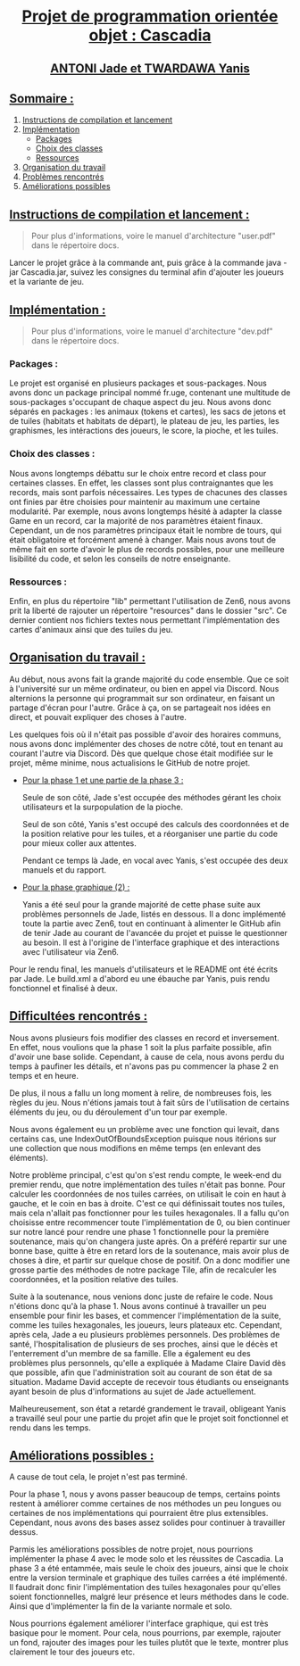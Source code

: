 <div style="text-align:center; text-decoration: underline;"> 
<h1> Projet de programmation orientée objet : Cascadia</h1>
<h2> ANTONI Jade et TWARDAWA Yanis</h2>
</div>

## <u>Sommaire :</u>

1. [Instructions de compilation et lancement](#instructions-de-compilation-et-lancement)
2. [Implémentation](#implémentation)
    - [Packages](#packages)
    - [Choix des classes](#choix-des-classes)
    - [Ressources](#ressources)
3. [Organisation du travail](#organisation-du-travail)
4. [Problèmes rencontrés](#problèmes-rencontrés)
5. [Améliorations possibles](#améliorations-possibles)

## <u>Instructions de compilation et lancement :</u>
> Pour plus d'informations, voire le manuel d'architecture "user.pdf" dans le répertoire docs.

Lancer le projet grâce à la commande ant, puis grâce à la commande java -jar Cascadia.jar, suivez les consignes du terminal afin d'ajouter les joueurs et la variante de jeu.

## <u>Implémentation :</u>
> Pour plus d'informations, voire le manuel d'architecture "dev.pdf" dans le répertoire docs.

### Packages :
Le projet est organisé en plusieurs packages et sous-packages.
Nous avons donc un package principal nommé fr.uge, contenant une multitude de sous-packages s'occupant de chaque aspect du jeu.
Nous avons donc séparés en packages : les animaux (tokens et cartes), les sacs de jetons et de tuiles (habitats et habitats de départ), le plateau de jeu, les parties, les graphismes, les intéractions des joueurs, le score, la pioche, et les tuiles.

### Choix des classes :
Nous avons longtemps débattu sur le choix entre record et class pour certaines classes.
En effet, les classes sont plus contraignantes que les records, mais sont parfois nécessaires.
Les types de chacunes des classes ont finies par être choisies pour maintenir au maximum une certaine modularité.
Par exemple, nous avons longtemps hésité à adapter la classe Game en un record, car la majorité de nos paramètres étaient finaux.
Cependant, un de nos paramètres principaux était le nombre de tours, qui était obligatoire et forcément amené à changer.
Mais nous avons tout de même fait en sorte d'avoir le plus de records possibles, pour une meilleure lisibilité du code, et selon les conseils de notre enseignante.

### Ressources :
Enfin, en plus du répertoire "lib" permettant l'utilisation de Zen6, nous avons prit la liberté de rajouter un répertoire "resources" dans le dossier "src".
Ce dernier contient nos fichiers textes nous permettant l'implémentation des cartes d'animaux ainsi que des tuiles du jeu.

## <u>Organisation du travail :</u>
Au début, nous avons fait la grande majorité du code ensemble. Que ce soit à l'université sur un même ordinateur, ou bien en appel via Discord.
Nous alternions la personne qui programmait sur son ordinateur, en faisant un partage d'écran pour l'autre. 
Grâce à ça, on se partageait nos idées en direct, et pouvait expliquer des choses à l'autre.

Les quelques fois où il n'était pas possible d'avoir des horaires communs, nous avons donc implémenter des choses de notre côté, tout en tenant au courant l'autre via Discord.
Dès que quelque chose était modifiée sur le projet, même minime, nous actualisions le GitHub de notre projet.

* <u>Pour la phase 1 et une partie de la phase 3 :</u>

    Seule de son côté, Jade s'est occupée des méthodes gérant les choix utilisateurs et la surpopulation de la pioche.

    Seul de son côté, Yanis s'est occupé des calculs des coordonnées et de la position relative pour les tuiles, et a réorganiser une partie du code pour mieux coller aux attentes. 
    
    Pendant ce temps là Jade, en vocal avec Yanis, s'est occupée des deux manuels et du rapport.

* <u>Pour la phase graphique (2) :</u>

    Yanis a été seul pour la grande majorité de cette phase suite aux problèmes personnels de Jade, listés en dessous.
    Il a donc implémenté toute la partie avec Zen6, tout en continuant à alimenter le GitHub afin de tenir Jade au courant de l'avancée du projet et puisse le questionner au besoin.
    Il est à l'origine de l'interface graphique et des interactions avec l'utilisateur via Zen6.

Pour le rendu final, les manuels d'utilisateurs et le README ont été écrits par Jade. 
Le build.xml a d'abord eu une ébauche par Yanis, puis rendu fonctionnel et finalisé à deux.

## <u>Difficultées rencontrés :</u>
Nous avons plusieurs fois modifier des classes en record et inversement. 
En effet, nous voulions que la phase 1 soit la plus parfaite possible, afin d'avoir une base solide.
Cependant, à cause de cela, nous avons perdu du temps à paufiner les détails, et n'avons pas pu commencer la phase 2 en temps et en heure.

De plus, il nous a fallu un long moment à relire, de nombreuses fois, les règles du jeu. Nous n'étions jamais tout à fait sûrs de l'utilisation de certains éléments du jeu, ou du déroulement d'un tour par exemple.

Nous avons également eu un problème avec une fonction qui levait, dans certains cas, une IndexOutOfBoundsException puisque nous itérions sur une collection que nous modifions en même temps (en enlevant des éléments).

Notre problème principal, c'est qu'on s'est rendu compte, le week-end du premier rendu, que notre implémentation des tuiles n'était pas bonne.
Pour calculer les coordonnées de nos tuiles carrées, on utilisait le coin en haut à gauche, et le coin en bas à droite.
C'est ce qui définissait toutes nos tuiles, mais cela n'allait pas fonctionner pour les tuiles hexagonales.
Il a fallu qu'on choisisse entre recommencer toute l'implémentation de 0, ou bien continuer sur notre lancé pour rendre une phase 1 fonctionnelle pour la première soutenance, mais qu'on changera juste après.
On a préféré repartir sur une bonne base, quitte à être en retard lors de la soutenance, mais avoir plus de choses à dire, et partir sur quelque chose de positif.
On a donc modifier une grosse partie des méthodes de notre package Tile, afin de recalculer les coordonnées, et la position relative des tuiles.

Suite à la soutenance, nous venions donc juste de refaire le code. Nous n'étions donc qu'à la phase 1. Nous avons continué à travailler un peu ensemble pour finir les bases, et commencer l'implémentation de la suite, comme les tuiles hexagonales, les joueurs, leurs plateaux etc.
Cependant, après cela, Jade a eu plusieurs problèmes personnels. Des problèmes de santé, l'hospitalisation de plusieurs de ses proches, ainsi que le décès et l'enterrement d'un membre de sa famille.
Elle a également eu des problèmes plus personnels, qu'elle a expliquée à Madame Claire David dès que possible, afin que l'administration soit au courant de son état de sa situation. 
Madame David accepte de recevoir tous étudiants ou enseignants ayant besoin de plus d'informations au sujet de Jade actuellement.

Malheureusement, son état a retardé grandement le travail, obligeant Yanis a travaillé seul pour une partie du projet afin que le projet soit fonctionnel et rendu dans les temps.

## <u>Améliorations possibles :</u>

A cause de tout cela, le projet n'est pas terminé.

Pour la phase 1, nous y avons passer beaucoup de temps, certains points restent à améliorer comme certaines de nos méthodes un peu longues ou certaines de nos implémentations qui pourraient être plus extensibles.
Cependant, nous avons des bases assez solides pour continuer à travailler dessus.

Parmis les améliorations possibles de notre projet, nous pourrions implémenter la phase 4 avec le mode solo et les réussites de Cascadia.
La phase 3 a été entammée, mais seule le choix des joueurs, ainsi que le choix entre la version terminale et graphique des tuiles carrées a été implémenté.
Il faudrait donc finir l'implémentation des tuiles hexagonales pour qu'elles soient fonctionnelles, malgré leur présence et leurs méthodes dans le code.
Ainsi que d'implémenter la fin de la variante normale et solo.

Nous pourrions également améliorer l'interface graphique, qui est très basique pour le moment.
Pour cela, nous pourrions, par exemple, rajouter un fond, rajouter des images pour les tuiles plutôt que le texte, montrer plus clairement le tour des joueurs etc.

